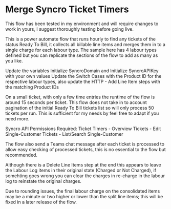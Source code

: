 # Merge Syncro Ticket Timers

This flow has been tested in my environment and will require changes to work in yours, I suggest thoroughly testing before going live.

This is a power automate flow that runs hourly to find any tickets of the status Ready To Bill, it collects all billable line items and merges them in to a single charge for each labour type.
The sample here has 4 labour types defined but you can replicate the sections of the flow to add as many as you like.

Update the variables Initialize SyncroDomain and Initialize SyncroAPIKey with your own values
Update the Switch Cases with the Product ID for the respective labour types, also update the HTTP - Add Line Item steps with the matching Product IDs

On a small ticket, with only a few time entries the runtime of the flow is around 15 seconds per ticket.
This flow does not take in to account pagination of the initial Ready To Bill tickets list so will only process 50 tickets per run. This is sufficient for my needs by feel free to adapt if you need more.

Syncro API Permissions Required:
Ticket Timers - Overview
Tickets - Edit Single-Customer
Tickets - List/Search Single-Customer

The flow also send a Teams chat message after each ticket is processed to allow easy checking of processed tickets, this is no essential to the flow but recommended.

Although there is a Delete Line Items step at the end this appears to leave the Labour Log items in their original state (Charged or Not Charged), if somehting goes wrong you can clear the charges in re-charge in the labour log to reinstate the original charges.

Due to rounding issues, the final labour charge on the consolidated items may be a minute or two higher or lower than the split line items; this will be fixed in a later release of the flow.
